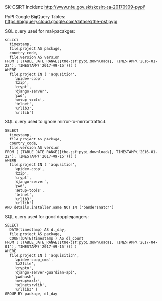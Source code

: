 SK-CSIRT Incident: <http://www.nbu.gov.sk/skcsirt-sa-20170909-pypi/>

PyPI Google BigQuery Tables: <https://bigquery.cloud.google.com/dataset/the-psf:pypi> 

SQL query used for mal-pacakges:

    SELECT
      timestamp,
      file.project AS package,
      country_code,
      file.version AS version
    FROM ( (TABLE_DATE_RANGE([the-psf:pypi.downloads], TIMESTAMP('2016-01-22'), TIMESTAMP('2017-09-15'))) )
    WHERE
      file.project IN ( 'acqusition',
        'apidev-coop',
        'bzip',
        'crypt',
        'django-server',
        'pwd',
        'setup-tools',
        'telnet',
        'urlib3',
        'urllib')


SQL query used to ignore mirror-to-mirror traffic:L

    SELECT
      timestamp,
      file.project AS package,
      country_code,
      file.version AS version
    FROM ( (TABLE_DATE_RANGE([the-psf:pypi.downloads], TIMESTAMP('2016-01-22'), TIMESTAMP('2017-09-15'))) )
    WHERE
      file.project IN ( 'acqusition',
        'apidev-coop',
        'bzip',
        'crypt',
        'django-server',
        'pwd',
        'setup-tools',
        'telnet',
        'urlib3',
        'urllib')
    AND details.installer.name NOT IN ('bandersnatch')

SQL query used for good dopplegangers:

    SELECT
      DATE(timestamp) AS dl_day,
      file.project AS package,
      COUNT(DATE(timestamp)) AS dl_count
    FROM ( (TABLE_DATE_RANGE([the-psf:pypi.downloads], TIMESTAMP('2017-04-01'), TIMESTAMP('2017-09-15'))) )
    WHERE
      file.project IN ( 'acquisition',
        'apidev-coop_cms',
        'bz2file',
        'crypto',
        'django-server-guardian-api',
        'pwdhash',
        'setuptools',
        'telnetsrvlib',
        'urllib3' )
    GROUP BY package, dl_day
